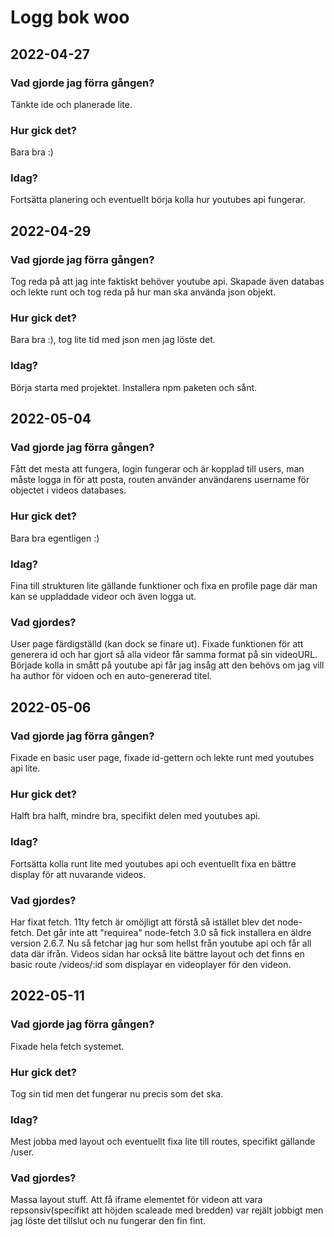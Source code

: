# Logg bok woo
## 2022-04-27
### Vad gjorde jag förra gången?
Tänkte ide och planerade lite.
### Hur gick det?
Bara bra :)
### Idag? 
Fortsätta planering och eventuellt börja kolla hur youtubes api fungerar.

## 2022-04-29
### Vad gjorde jag förra gången?
Tog reda på att jag inte faktiskt behöver youtube api. Skapade även databas och lekte runt och tog reda på hur man ska använda json objekt.
### Hur gick det?
Bara bra :), tog lite tid med json men jag löste det.
### Idag? 
Börja starta med projektet. Installera npm paketen och sånt.

## 2022-05-04
### Vad gjorde jag förra gången?
Fått det mesta att fungera, login fungerar och är kopplad till users, man måste logga in för att posta, routen använder användarens username för objectet i videos databases.
### Hur gick det?
Bara bra egentligen :)
### Idag? 
Fina till strukturen lite gällande funktioner och fixa en profile page där man kan se uppladdade videor och även logga ut.
### Vad gjordes? 
User page färdigställd (kan dock se finare ut). Fixade funktionen för att generera id och har gjort så alla videor får samma format
på sin videoURL. Började kolla in smått på youtube api får jag insåg att den behövs om jag vill ha author för vidoen och en auto-genererad titel.

## 2022-05-06
### Vad gjorde jag förra gången?
Fixade en basic user page, fixade id-gettern och lekte runt med youtubes api lite.
### Hur gick det?
Halft bra halft, mindre bra, specifikt delen med youtubes api.
### Idag? 
Fortsätta kolla runt lite med youtubes api och eventuellt fixa en bättre display för att nuvarande videos.
### Vad gjordes?
Har fixat fetch. 11ty fetch är omöjligt att förstå så istället blev det node-fetch. Det går inte att "requirea" node-fetch 3.0 så fick installera en äldre version 2.6.7. Nu så fetchar jag hur som hellst från youtube api och får all data där ifrån. Videos sidan har också lite bättre layout och det finns en basic route /videos/:id som displayar en videoplayer för den videon.

## 2022-05-11
### Vad gjorde jag förra gången?
Fixade hela fetch systemet.
### Hur gick det?
Tog sin tid men det fungerar nu precis som det ska.
### Idag? 
Mest jobba med layout och eventuellt fixa lite till routes, specifikt gällande /user.
### Vad gjordes?
Massa layout stuff. Att få iframe elementet för videon att vara repsonsiv(specifikt att höjden scaleade med bredden) var rejält jobbigt men jag löste det tillslut och nu fungerar den fin fint.